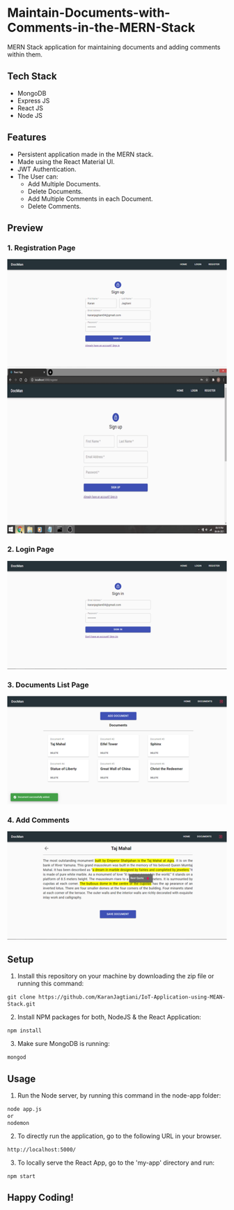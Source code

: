# Maintain-Documents-with-Comments-in-the-MERN-Stack

MERN Stack application for maintaining documents and adding comments within them.

## Tech Stack
* MongoDB
* Express JS
* React JS
* Node JS

## Features
* Persistent application made in the MERN stack.
* Made using the React Material UI.
* JWT Authentication.
* The User can:
  - Add Multiple Documents.
  - Delete Documents.
  - Add Multiple Comments in each Document.
  - Delete Comments.

## Preview
### 1. Registration Page
![](readme-content/register.png)
![](readme-content/register-video.gif)
### 2. Login Page
![](readme-content/login.png)
### 3. Documents List Page
![](readme-content/docs-list.png)
### 4. Add Comments
![](readme-content/add-commnets.png)

## Setup

1. Install this repository on your machine by downloading the zip file or running this command:
```
git clone https://github.com/KaranJagtiani/IoT-Application-using-MEAN-Stack.git
```
2. Install NPM packages for both, NodeJS & the React Application:
```
npm install
```
3. Make sure MongoDB is running:
```
mongod
```

## Usage  
1. Run the Node server, by running this command in the node-app folder:
```
node app.js
or
nodemon
```
2. To directly run the application, go to the following URL in your browser.
```
http://localhost:5000/
```
3. To locally serve the React App, go to the 'my-app' directory and run:
```
npm start
```

## Happy Coding!
